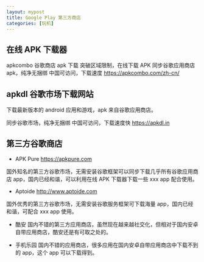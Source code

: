 ```yaml
---
layout: mypost
title: Google Play 第三方商店
categories: [玩机]
---
```

## 在线 APK 下载器

apkcombo 谷歌商店 apk 下载
突破区域限制，在线下载 APK
同步谷歌应用商店 apk，纯净无捆绑
中国可访问，下载速度
https://apkcombo.com/zh-cn/

## apkdl 谷歌市场下载网站

下载最新版本的 android 应用和游戏，apk 来自谷歌应用商店。

同步谷歌市场，纯净无捆绑
中国可访问，下载速度快
 https://apkdl.in

## 第三方谷歌商店
- APK Pure
https://apkpure.com

国外知名的第三方谷歌市场，无需安装谷歌框架可以同步下载几乎所有谷歌应用商店 app，国内已经和谐，可以利用在线 APK 下载器下载一些 xxx app 配合使用。

- Aptoide
http://www.aptoide.com

国外优秀的第三方谷歌市场，无需安装谷歌服务框架可下载海量 app，国内已经和谐，可配合 xxx app 使用。

- 酷安
国内不错的第三方应用商店，虽然现在越来越社交化，但相对于国内安卓自带应用商店，酷安还是有可取之处的。

- 手机乐园
国内不错的应用商店，很多应用在国内安卓自带应用商店中下载不到的 app，这个 app 可以下载得到。
